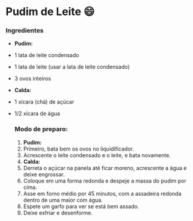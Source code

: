 # Pudim de Leite :smile:

### Ingredientes

- **Pudim:**

- 1 lata de leite condensado

- 1 lata de leite (usar a lata de leite condensado)

- 3 ovos inteiros

- **Calda:**

- 1 xícara (chá) de açúcar

- 1/2 xícara de água

  ### Modo de preparo:

  1. **Pudim:**
  2. Primeiro, bata bem os ovos no liquidificador.
  3. Acrescente o leite condensado e o leite, e bata novamente.
  4. **Calda:**
  5. Derreta o açúcar na panela até ficar moreno, acrescente a água e deixe engrossar.
  6. Coloque em uma forma redonda e despeje a massa do pudim por cima.
  7. Asse em forno médio por 45 minutos, com a assadeira redonda dentro de uma maior com água.
  8. Espete um garfo para ver se está bem assado.
  9. Deixe esfriar e desenforme.

